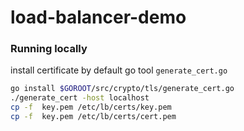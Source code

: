 # load-balancer-demo

### Running locally 

install certificate by default go tool `generate_cert.go`
```bash
go install $GOROOT/src/crypto/tls/generate_cert.go
./generate_cert -host localhost
cp -f  key.pem /etc/lb/certs/key.pem
cp -f  key.pem /etc/lb/certs/cert.pem
```